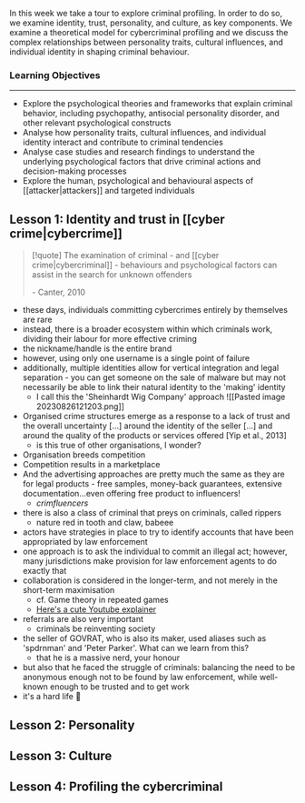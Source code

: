 In this week we take a tour to explore criminal profiling. In order to do so, we examine identity, trust, personality, and culture, as key components. We examine a theoretical model for cybercriminal profiling and we discuss the complex relationships between personality traits, cultural influences, and individual identity in shaping criminal behaviour.

### Learning Objectives
---
- Explore the psychological theories and frameworks that explain criminal behavior, including psychopathy, antisocial personality disorder, and other relevant psychological constructs
- Analyse how personality traits, cultural influences, and individual identity interact and contribute to criminal tendencies
- Analyse case studies and research findings to understand the underlying psychological factors that drive criminal actions and decision-making processes
- Explore the human, psychological and behavioural aspects of [[attacker|attackers]] and targeted individuals

## Lesson 1: Identity and trust in [[cyber crime|cybercrime]]

>[!quote] The examination of criminal - and [[cyber crime|cybercriminal]] - behaviours and psychological factors can assist in the search for unknown offenders
>
>\- Canter, 2010

- these days, individuals committing cybercrimes entirely by themselves are rare
- instead, there is a broader ecosystem within which criminals work, dividing their labour for more effective criming
- the nickname/handle is the entire brand
- however, using only one username is a single point of failure
- additionally, multiple identities allow for vertical integration and legal separation - you can get someone on the sale of malware but may not necessarily be able to link their natural identity to the 'making' identity
	- I call this the 'Sheinhardt Wig Company' approach ![[Pasted image 20230826121203.png]]
- Organised crime structures emerge as a response to a lack of trust and the overall uncertainty \[...] around the identity of the seller \[...] and around the quality of the products or services offered \[Yip et al., 2013]
	- is this true of other organisations, I wonder?
- Organisation breeds competition
- Competition results in a marketplace
- And the advertising approaches are pretty much the same as they are for legal products - free samples, money-back guarantees, extensive documentation...even offering free product to influencers!
	- *crimfluencers*
- there is also a class of criminal that preys on criminals, called rippers
	- nature red in tooth and claw, babeee
- actors have strategies in place to try to identify accounts that have been appropriated by law enforcement
- one approach is to ask the individual to commit an illegal act; however, many jurisdictions make provision for law enforcement agents to do exactly that
- collaboration is considered in the longer-term, and not merely in the short-term maximisation
	- cf. Game theory in repeated games
	- [Here's a cute Youtube explainer](https://youtu.be/emyi4z-O0ls?si=-eQzJoTg8hwg9y-L)
- referrals are also very important
	- criminals be reinventing society
- the seller of GOVRAT, who is also its maker, used aliases such as 'spdrnman' and 'Peter Parker'. What can we learn from this?
	- that he is a massive nerd, your honour
- but also that he faced the struggle of criminals: balancing the need to be anonymous enough not to be found by law enforcement, while well-known enough to be trusted and to get work
- it's a hard life 🎻

## Lesson 2: Personality

## Lesson 3: Culture

## Lesson 4: Profiling the cybercriminal